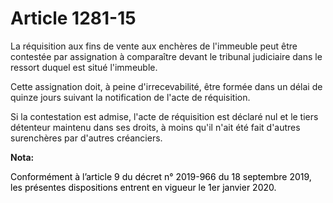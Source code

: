 # Article 1281-15

La réquisition aux fins de vente aux enchères de l'immeuble peut être contestée par assignation à comparaître devant le
tribunal judiciaire dans le ressort duquel est situé l'immeuble.

Cette assignation doit, à peine d'irrecevabilité, être formée dans un délai de quinze jours suivant la notification de l'acte
de réquisition.

Si la contestation est admise, l'acte de réquisition est déclaré nul et le tiers détenteur maintenu dans ses droits, à moins
qu'il n'ait été fait d'autres surenchères par d'autres créanciers.

**Nota:**

<font color="black">Conformément à l’article 9 du décret n° 2019-966 du 18 septembre 2019, les présentes dispositions entrent
en vigueur le 1er janvier 2020.</font>

